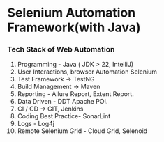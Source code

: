 # Selenium Automation Framework(with Java)


### Tech Stack of Web Automation

1. Programming - Java ( JDK > 22, IntelliJ)
2. User Interactions, browser Automation Selenium
3. Test Framework -> TestNG
4. Build Management ->  Maven
5. Reporting - Allure Report, Extent Report.
6. Data Driven - DDT Apache POI.
7. CI / CD -> GIT, Jenkins
8. Coding Best Practice-  SonarLint
9. Logs - Log4j
10. Remote Selenium Grid - Cloud Grid, Selenoid
